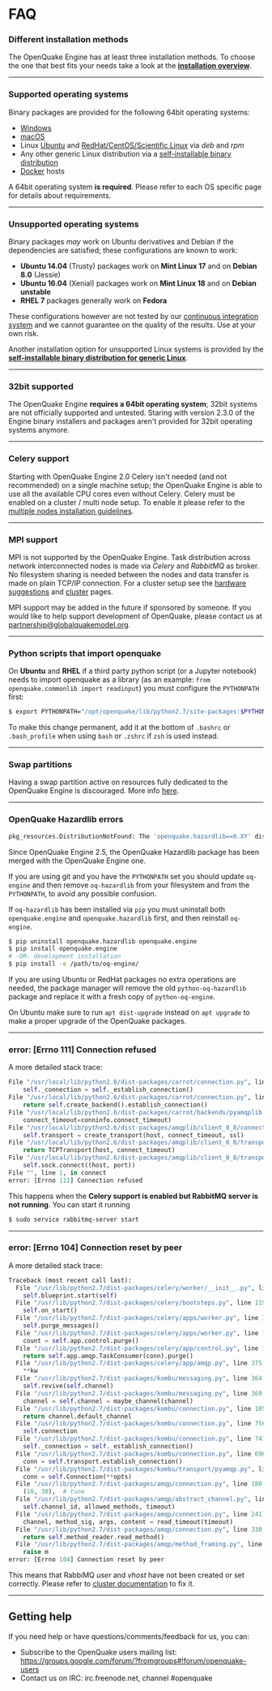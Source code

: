 # FAQ

### Different installation methods

The OpenQuake Engine has at least three installation methods. To choose the one that best fits your needs take a look at the **[installation overview](installing/overview.md)**.

***

### Supported operating systems

Binary packages are provided for the following 64bit operating systems:
- [Windows](installing/windows.md)
- [macOS](installing/macos.md)
- Linux [Ubuntu](installing/ubuntu.md) and [RedHat/CentOS/Scientific Linux](installing/rhel.md) via _deb_ and _rpm_
- Any other generic Linux distribution via a [self-installable binary distribution](installing/linux-generic.md)
- [Docker](installing/docker.md) hosts

A 64bit operating system **is required**. Please refer to each OS specific page for details about requirements.

***

### Unsupported operating systems

Binary packages *may* work on Ubuntu derivatives and Debian if the dependencies are satisfied; these configurations are known to work:
- **Ubuntu 14.04** (Trusty) packages work on **Mint Linux 17** and on **Debian 8.0** (Jessie)
- **Ubuntu 16.04** (Xenial) packages work on **Mint Linux 18** and on **Debian unstable**
- **RHEL 7** packages generally work on **Fedora**

These configurations however are not tested by our [continuous integration system](https://ci.openquake.org) and we cannot guarantee on the quality of the results. Use at your own risk.

Another installation option for unsupported Linux systems is provided by the **[self-installable binary distribution for generic Linux](installing/linux-generic.md)**.

***

### 32bit supported

The OpenQuake Engine **requires a 64bit operating system**; 32bit systems are not officially supported and untested. Staring with version 2.3.0 of the Engine binary installers and packages aren't provided for 32bit operating systems anymore.

***

### Celery support

Starting with OpenQuake Engine 2.0 Celery isn't needed (and not recommended) on a single machine setup; the OpenQuake Engine is able to use all the available CPU cores even without Celery.
Celery must be enabled on a cluster / multi node setup. To enable it please refer to the [multiple nodes installation guidelines](installing/cluster.md).

***

### MPI support

MPI is not supported by the OpenQuake Engine. Task distribution across network interconnected nodes is made via *Celery* and *RabbitMQ* as broker. No filesystem sharing is needed between the nodes and data transfer is made on plain TCP/IP connection. For a cluster setup see the [hardware suggestions](hardware-suggestions.md) and [cluster](installing/cluster.md) pages.

MPI support may be added in the future if sponsored by someone. If you would like to help support development of OpenQuake, please contact us at [partnership@globalquakemodel.org](mailto:partnership@globalquakemodel.org).

***

### Python scripts that import openquake

On **Ubuntu** and **RHEL** if a third party python script (or a Jupyter notebook) needs to import openquake as a library (as an example: `from openquake.commonlib import readinput`) you must configure the `PYTHONPATH` first:

```bash
$ export PYTHONPATH="/opt/openquake/lib/python2.7/site-packages:$PYTHONPATH"
```

To make this change permanent, add it at the bottom of `.bashrc` or `.bash_profile` when using `bash` or `.zshrc` if `zsh` is used instead.

***

### Swap partitions

Having a swap partition active on resources fully dedicated to the OpenQuake Engine is discouraged. More info [here](installing/cluster.md#swap-partitions).

***

### OpenQuake Hazardlib errors
```bash
pkg_resources.DistributionNotFound: The 'openquake.hazardlib==0.XY' distribution was not found and is required by openquake.engine
```
Since OpenQuake Engine 2.5, the OpenQuake Hazardlib package has been merged with the OpenQuake Engine one.

If you are using git and you have the `PYTHONPATH` set you should update `oq-engine` and then remove `oq-hazardlib` from your filesystem and from the `PYTHONPATH`, to avoid any possible confusion.

If `oq-hazardlib` has been installed via `pip` you must uninstall both `openquake.engine` and `openquake.hazardlib` first, and then reinstall `oq-engine`.

```bash
$ pip uninstall openquake.hazardlib openquake.engine
$ pip install openquake.engine
# -OR- development installation
$ pip install -e /path/to/oq-engine/
```

If you are using Ubuntu or RedHat packages no extra operations are needed, the package manager will remove the old `python-oq-hazardlib` package and replace it with a fresh copy of `python-oq-engine`.

On Ubuntu make sure to run `apt dist-upgrade` instead on `apt upgrade` to make a proper upgrade of the OpenQuake packages.

***

### error: [Errno 111] Connection refused

A more detailed stack trace:

```Python
File "/usr/local/lib/python2.6/dist-packages/carrot/connection.py", line 135, in connection
    self._connection = self._establish_connection()
File "/usr/local/lib/python2.6/dist-packages/carrot/connection.py", line 148, in _establish_connection
    return self.create_backend().establish_connection()
File "/usr/local/lib/python2.6/dist-packages/carrot/backends/pyamqplib.py", line 208, in establish_connection
    connect_timeout=conninfo.connect_timeout)
File "/usr/local/lib/python2.6/dist-packages/amqplib/client_0_8/connection.py", line 125, in __init__
    self.transport = create_transport(host, connect_timeout, ssl)
File "/usr/local/lib/python2.6/dist-packages/amqplib/client_0_8/transport.py", line 220, in create_transport
    return TCPTransport(host, connect_timeout)
File "/usr/local/lib/python2.6/dist-packages/amqplib/client_0_8/transport.py", line 58, in __init__
    self.sock.connect((host, port))
File "", line 1, in connect
error: [Errno 111] Connection refused
```

This happens when the **Celery support is enabled but RabbitMQ server is not running**. You can start it running
```bash
$ sudo service rabbitmq-server start
``` 

***

### error: [Errno 104] Connection reset by peer

A more detailed stack trace:

```python
Traceback (most recent call last):
  File "/usr/lib/python2.7/dist-packages/celery/worker/__init__.py", line 206, in start
    self.blueprint.start(self)
  File "/usr/lib/python2.7/dist-packages/celery/bootsteps.py", line 119, in start
    self.on_start()
  File "/usr/lib/python2.7/dist-packages/celery/apps/worker.py", line 165, in on_start
    self.purge_messages()
  File "/usr/lib/python2.7/dist-packages/celery/apps/worker.py", line 189, in purge_messages
    count = self.app.control.purge()
  File "/usr/lib/python2.7/dist-packages/celery/app/control.py", line 145, in purge
    return self.app.amqp.TaskConsumer(conn).purge()
  File "/usr/lib/python2.7/dist-packages/celery/app/amqp.py", line 375, in __init__
    **kw
  File "/usr/lib/python2.7/dist-packages/kombu/messaging.py", line 364, in __init__
    self.revive(self.channel)
  File "/usr/lib/python2.7/dist-packages/kombu/messaging.py", line 369, in revive
    channel = self.channel = maybe_channel(channel)
  File "/usr/lib/python2.7/dist-packages/kombu/connection.py", line 1054, in maybe_channel
    return channel.default_channel
  File "/usr/lib/python2.7/dist-packages/kombu/connection.py", line 756, in default_channel
    self.connection
  File "/usr/lib/python2.7/dist-packages/kombu/connection.py", line 741, in connection
    self._connection = self._establish_connection()
  File "/usr/lib/python2.7/dist-packages/kombu/connection.py", line 696, in _establish_connection
    conn = self.transport.establish_connection()
  File "/usr/lib/python2.7/dist-packages/kombu/transport/pyamqp.py", line 116, in establish_connection
    conn = self.Connection(**opts)
  File "/usr/lib/python2.7/dist-packages/amqp/connection.py", line 180, in __init__
    (10, 30),  # tune
  File "/usr/lib/python2.7/dist-packages/amqp/abstract_channel.py", line 67, in wait
    self.channel_id, allowed_methods, timeout)
  File "/usr/lib/python2.7/dist-packages/amqp/connection.py", line 241, in _wait_method
    channel, method_sig, args, content = read_timeout(timeout)
  File "/usr/lib/python2.7/dist-packages/amqp/connection.py", line 330, in read_timeout
    return self.method_reader.read_method()
  File "/usr/lib/python2.7/dist-packages/amqp/method_framing.py", line 189, in read_method
    raise m
error: [Errno 104] Connection reset by peer
```

This means that RabbiMQ _user_ and _vhost_ have not been created or set correctly. Please refer to [cluster documentation](installing/cluster.md#rabbitmq) to fix it.

***

## Getting help
If you need help or have questions/comments/feedback for us, you can:
  * Subscribe to the OpenQuake users mailing list: https://groups.google.com/forum/?fromgroups#!forum/openquake-users
  * Contact us on IRC: irc.freenode.net, channel #openquake
